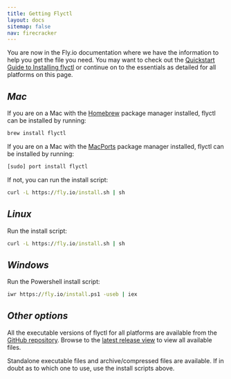 ```yaml
---
title: Getting Flyctl
layout: docs
sitemap: false
nav: firecracker
---
```


You are now in the Fly.io documentation where we have the information to help you get the file you need. You may want to check out the [Quickstart Guide to Installing flyctl](/docs/getting-started/installing-flyctl/) or continue on to the essentials as detailed for all platforms on this page.

## _Mac_

If you are on a Mac with the [Homebrew](https://brew.sh) package manager installed, flyctl can be installed by running:

```cmd
brew install flyctl
```

If you are on a Mac with the [MacPorts](https://www.macports.org) package manager installed, flyctl can be installed by running:

```cmd
[sudo] port install flyctl
```

If not, you can run the install script:

```cmd
curl -L https://fly.io/install.sh | sh
```


## _Linux_

Run the install script:

```cmd
curl -L https://fly.io/install.sh | sh
```

## _Windows_

Run the Powershell install script:

```cmd
iwr https://fly.io/install.ps1 -useb | iex
```

## _Other options_

All the executable versions of flyctl for all platforms are available from the [GitHub repository](https://github.com/superfly/flyctl). Browse to the [latest release view](https://github.com/superfly/flyctl/releases/latest) to view all available files.

Standalone executable files and archive/compressed files are available. If in doubt as to which one to use, use the install scripts above.
